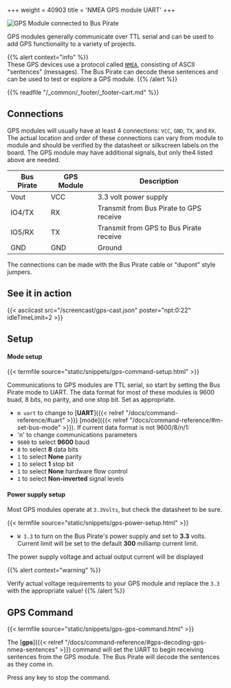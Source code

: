 +++
weight = 40903
title = 'NMEA GPS module UART'
+++  

![GPS Module connected to Bus Pirate](/images/docs/demo/gps-with-bp.png)

GPS modules generally communicate over TTL serial and can be used to add GPS functionality to a variety of projects.

{{% alert context="info" %}}    
These GPS devices use a protocol called [`NMEA`](https://en.wikipedia.org/wiki/NMEA_0183), consisting of ASCII "sentences" (messages).  The Bus Pirate can decode these sentences and can be used to test or explore a GPS module.
{{% /alert %}}

{{% readfile "/_common/_footer/_footer-cart.md" %}}

## Connections
GPS modules will usually have at least 4 connections: `VCC`, `GND`, `TX`, and `RX`.  The actual location and order of these connections can vary from module to module and should be verified by the datasheet or silkscreen labels on the board.  The GPS module may have additional signals, but only the4 listed above are needed.

|Bus Pirate|GPS Module|Description|
|-|-|-|
|Vout|VCC|3.3 volt power supply|
|IO4/TX|RX|Transmit from Bus Pirate to GPS receive|
|IO5/RX|TX|Transmit from GPS to Bus Pirate receive|
|GND|GND|Ground|

The connections can be made with the Bus Pirate cable or "dupont" style jumpers.

## See it in action

{{< asciicast src="/screencast/gps-cast.json" poster="npt:0:22"  idleTimeLimit=2 >}}

## Setup 
#### Mode setup

{{< termfile source="static/snippets/gps-command-setup.html" >}}

Communications to GPS modules are TTL serial, so start by setting the Bus Pirate mode to UART.  The data format for most of these modules is 9600 buad, 8 bits, no parity, and one stop bit.  Set as appropriate.

- `m uart` to change to [**UART**]({{< relref "/docs/command-reference/#uart" >}}) [mode]({{< relref "/docs/command-reference/#m-set-bus-mode" >}}).
If current data format is not 9600/8/n/1:
- 'n' to change communications parameters
- `9600` to select **9600** baud
- `8` to select **8** data bits
- `1` to select **None** parity
- `1` to select **1** stop bit
- `1` to select **None** hardware flow control
- `1` to select **Non-inverted** signal levels
#### Power supply setup
Most GPS modules operate at `3.3Volts`, but check the datasheet to be sure.

{{< termfile source="static/snippets/gps-power-setup.html" >}}

- `W 3.3` to turn on the Bus Pirate's power supply and set to **3.3** volts.  Current limit will be set to the default **300** milliamp current limit.

The power supply voltage and actual output current will be displayed

{{% alert context="warning" %}}

Verify actual voltage requirements to your GPS module and replace the `3.3` with the appropriate value!
{{% /alert %}}

## GPS Command

{{< termfile source="static/snippets/gps-gps-command.html" >}}

The [**gps**]({{< relref "/docs/command-reference/#gps-decoding-gps-nmea-sentences" >}}) command will set the UART to begin receiving sentences from the GPS module.  The Bus Pirate will decode the sentences as they come in.

Press any key to stop the command.

